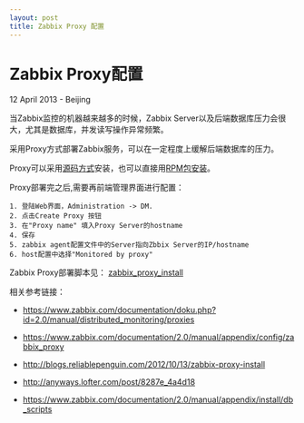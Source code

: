 ```yaml
---
layout: post
title: Zabbix Proxy 配置
---
```


Zabbix Proxy配置
========================
12 April 2013 - Beijing

当Zabbix监控的机器越来越多的时候，Zabbix Server以及后端数据库压力会很大，尤其是数据库，并发读写操作异常频繁。

采用Proxy方式部署Zabbix服务，可以在一定程度上缓解后端数据库的压力。

Proxy可以采用[源码方式](https://www.zabbix.com/documentation/1.8/manual/installation#zabbix_proxy1)安装，也可以直接用[RPM包安装](https://github.com/qinguan/zabbix_configure/blob/master/zabbix_proxy_install.sh)。

Proxy部署完之后,需要再前端管理界面进行配置：

	1. 登陆Web界面，Administration -> DM.
	2. 点击Create Proxy 按钮
	3. 在"Proxy name" 填入Proxy Server的hostname
	4. 保存
	5. zabbix agent配置文件中的Server指向Zbbix Server的IP/hostname
	6. host配置中选择"Monitored by proxy"

Zabbix Proxy部署脚本见： [zabbix_proxy_install](https://github.com/qinguan/zabbix_configure/blob/master/zabbix_proxy_install.sh)
	
相关参考链接：
	
+ <https://www.zabbix.com/documentation/doku.php?id=2.0/manual/distributed_monitoring/proxies>

+ <https://www.zabbix.com/documentation/2.0/manual/appendix/config/zabbix_proxy>
+ <http://blogs.reliablepenguin.com/2012/10/13/zabbix-proxy-install>
+ <http://anyways.lofter.com/post/8287e_4a4d18>
+ <https://www.zabbix.com/documentation/2.0/manual/appendix/install/db_scripts>
	